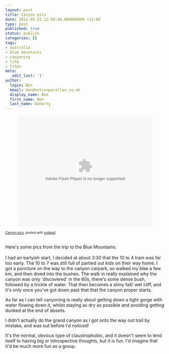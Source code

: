 ```yaml
---
layout: post
title: Canyon pics
date: 2011-02-21 12:50:44.000000000 +11:00
type: post
published: true
status: publish
categories: []
tags:
- australia
- blue mountains
- canyoning
- life
- trips
meta:
  _edit_last: '1'
author:
  login: Ben
  email: ben@notionparallax.co.uk
  display_name: Ben
  first_name: Ben
  last_name: Doherty
---
```

<p><span style="display: block; margin: 0px auto; width: 425px">  	<embed src="http://widgets.vodpod.com/w/video_embed/ExternalVideo.988116" type="application/x-shockwave-flash" allowscriptaccess="never" pluginspage="http://www.macromedia.com/go/getflashplayer" wmode="transparent" flashvars="host=picasaweb.google.com&captions=1&hl=en_US&feat=flashalbum&RGB=0x000000&feed=https%3A%2F%2Fpicasaweb.google.com%2Fdata%2Ffeed%2Fapi%2Fuser%2F103899889804200987537%2Falbumid%2F5576082768144079617%3Falt%3Drss%26kind%3Dphoto%26hl%3Den_US" width="425" height="350" /></p>
<div style="font-size: 10px;">     <a href="http://vodpod.com/watch/5616473-canyon-pics?pod=">Canyon pics</a>, posted with <a href="http://vodpod.com?r=wp">vodpod</a>  </div>
<p></span><br />
Here's some pics from the trip to the Blue Mountains.<br />
<!--more--><br />
I had an earlyish start, I decided at about 3:30 that the 10 to 4 train was far too early. The 10 to 7 was still full of partied out kids on their way home. I got a puncture on the way to the canyon carpark, so walked my bike a few km, and then dived into the bushes. The walk in really explained why the canyon was only 'discovered' in the 60s, there's some dense bush, followed by a trickle of water. That then becomes a slimy fall/ wet cliff, and it's only once you've got down past that that the canyon proper starts.</p>
<p>As far as I can tell canyoning is really about getting down a tight gorge with water flowing down it, whilst staying as dry as possible and avoiding getting dunked at the end of abseils.</p>
<p>I didn't actually do the grand canyon as I got onto the way out trail by mistake, and was out before I'd noticed!</p>
<p>It's the normal, obvious type of claustrophobic, and it doesn't seem to lend itself to having big or introspective thoughts, but it is fun. I'd imagine that it'd be much more fun as a group.</p>
